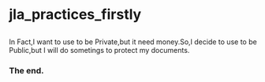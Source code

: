 # jla_practices_firstly

## 

In Fact,I want to use to be Private,but it need money.So,I decide to use to be Public,but I will do sometings to protect my documents.

### The end.
